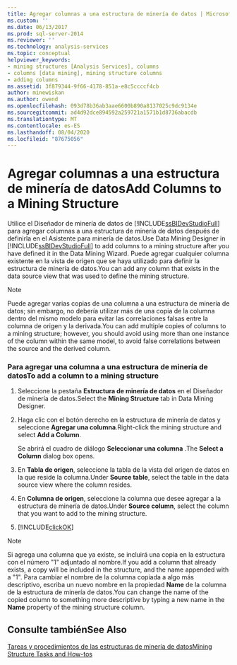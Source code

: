 ```yaml
---
title: Agregar columnas a una estructura de minería de datos | Microsoft Docs
ms.custom: ''
ms.date: 06/13/2017
ms.prod: sql-server-2014
ms.reviewer: ''
ms.technology: analysis-services
ms.topic: conceptual
helpviewer_keywords:
- mining structures [Analysis Services], columns
- columns [data mining], mining structure columns
- adding columns
ms.assetid: 3f879344-9f66-4178-851a-e8c5ccccf4cb
author: minewiskan
ms.author: owend
ms.openlocfilehash: 093d78b36ab3aae6600b890a8137025c9dc9134e
ms.sourcegitcommit: ad4d92dce894592a259721a1571b1d8736abacdb
ms.translationtype: MT
ms.contentlocale: es-ES
ms.lasthandoff: 08/04/2020
ms.locfileid: "87675056"
---
```

# <a name="add-columns-to-a-mining-structure"></a><span data-ttu-id="ad152-102">Agregar columnas a una estructura de minería de datos</span><span class="sxs-lookup"><span data-stu-id="ad152-102">Add Columns to a Mining Structure</span></span>
  <span data-ttu-id="ad152-103">Utilice el Diseñador de minería de datos de [!INCLUDE[ssBIDevStudioFull](../../includes/ssbidevstudiofull-md.md)] para agregar columnas a una estructura de minería de datos después de definirla en el Asistente para minería de datos.</span><span class="sxs-lookup"><span data-stu-id="ad152-103">Use Data Mining Designer in [!INCLUDE[ssBIDevStudioFull](../../includes/ssbidevstudiofull-md.md)] to add columns to a mining structure after you have defined it in the Data Mining Wizard.</span></span> <span data-ttu-id="ad152-104">Puede agregar cualquier columna existente en la vista de origen que se haya utilizado para definir la estructura de minería de datos.</span><span class="sxs-lookup"><span data-stu-id="ad152-104">You can add any column that exists in the data source view that was used to define the mining structure.</span></span>  
  
> [!NOTE]  
>  <span data-ttu-id="ad152-105">Puede agregar varias copias de una columna a una estructura de minería de datos; sin embargo, no debería utilizar más de una copia de la columna dentro del mismo modelo para evitar las correlaciones falsas entre la columna de origen y la derivada.</span><span class="sxs-lookup"><span data-stu-id="ad152-105">You can add multiple copies of columns to a mining structure; however, you should avoid using more than one instance of the column within the same model, to avoid false correlations between the source and the derived column.</span></span>  
  
### <a name="to-add-a-column-to-a-mining-structure"></a><span data-ttu-id="ad152-106">Para agregar una columna a una estructura de minería de datos</span><span class="sxs-lookup"><span data-stu-id="ad152-106">To add a column to a mining structure</span></span>  
  
1.  <span data-ttu-id="ad152-107">Seleccione la pestaña **Estructura de minería de datos** en el Diseñador de minería de datos.</span><span class="sxs-lookup"><span data-stu-id="ad152-107">Select the **Mining Structure** tab in Data Mining Designer.</span></span>  
  
2.  <span data-ttu-id="ad152-108">Haga clic con el botón derecho en la estructura de minería de datos y seleccione **Agregar una columna**.</span><span class="sxs-lookup"><span data-stu-id="ad152-108">Right-click the mining structure and select **Add a Column**.</span></span>  
  
     <span data-ttu-id="ad152-109">Se abrirá el cuadro de diálogo **Seleccionar una columna** .</span><span class="sxs-lookup"><span data-stu-id="ad152-109">The **Select a Column** dialog box opens.</span></span>  
  
3.  <span data-ttu-id="ad152-110">En **Tabla de origen**, seleccione la tabla de la vista del origen de datos en la que reside la columna.</span><span class="sxs-lookup"><span data-stu-id="ad152-110">Under **Source table**, select the table in the data source view where the column resides.</span></span>  
  
4.  <span data-ttu-id="ad152-111">En **Columna de origen**, seleccione la columna que desee agregar a la estructura de minería de datos.</span><span class="sxs-lookup"><span data-stu-id="ad152-111">Under **Source column**, select the column that you want to add to the mining structure.</span></span>  
  
5.  [!INCLUDE[clickOK](../../includes/clickok-md.md)]  
  
> [!NOTE]  
>  <span data-ttu-id="ad152-112">Si agrega una columna que ya existe, se incluirá una copia en la estructura con el número "1" adjuntado al nombre.</span><span class="sxs-lookup"><span data-stu-id="ad152-112">If you add a column that already exists, a copy will be included in the structure, and the name appended with a "1".</span></span> <span data-ttu-id="ad152-113">Para cambiar el nombre de la columna copiada a algo más descriptivo, escriba un nuevo nombre en la propiedad **Name** de la columna de la estructura de minería de datos.</span><span class="sxs-lookup"><span data-stu-id="ad152-113">You can change the name of the copied column to something more descriptive by typing a new name in the **Name** property of the mining structure column.</span></span>  
  
## <a name="see-also"></a><span data-ttu-id="ad152-114">Consulte también</span><span class="sxs-lookup"><span data-stu-id="ad152-114">See Also</span></span>  
 [<span data-ttu-id="ad152-115">Tareas y procedimientos de las estructuras de minería de datos</span><span class="sxs-lookup"><span data-stu-id="ad152-115">Mining Structure Tasks and How-tos</span></span>](mining-structure-tasks-and-how-tos.md)  
  
  
